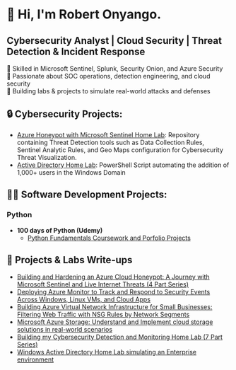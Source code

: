 <h1>👋 Hi, I'm Robert Onyango. </h1> <h2>Cybersecurity Analyst | Cloud Security | Threat Detection & Incident Response </h2>

🔹 Skilled in Microsoft Sentinel, Splunk, Security Onion, and Azure Security  
🔹 Passionate about SOC operations, detection engineering, and cloud security  
🔹 Building labs & projects to simulate real-world attacks and defenses 

<h2> 🔒 Cybersecurity Projects:</h2>

- [Azure Honeypot with Microsoft Sentinel Home Lab](https://github.com/RobertOnyango/Azure-Honeypot-and-SOC-Home-Lab): Repository containing Threat Detection tools such as Data Collection Rules, Sentinel Analytic Rules, and Geo Maps configuration for Cybersecurity Threat Visualization.
- [Active Directory Home Lab](https://github.com/RobertOnyango/AD_Add-Users-Windows-Domain): PowerShell Script automating the addition of 1,000+ users in the Windows Domain
  
<!--
- [<b>Azure SIEM:</b>](https://#) Image Analysis Middleware
- [<b>Detection & Monitoring Lab</b>:](https://#) Home lab simulating...<br>
Find a couple of examples of the various scenarios I run the Detection & Monitoring Lab below.
  - Lab Scenario 1: [CSFR Script](https://#)
  - Lab Scenario 2: [CSFR Script](https://#)
  - Lab Scenario 3: [CSFR Script](https://#)
-->
  

<h2> 👨‍💻 Software Development Projects:</h2>

<h3>Python</h3>

- <b>100 days of Python (Udemy)</b>
  - [Python Fundamentals Coursework and Porfolio Projects](https://github.com/RobertOnyango/100-Days-of-Code---Python)
<!--
<h3>JavaScript</h3>

- <b>Full Stack Web App (React, NodeJS, Azure, and Machine Learning Components)</b>
  - [Image Analysis Middleware](https://github.com/joshmadakor1/4chan-Image-Analysis-Middleware-C964) <b><i>(Potentially NSFW)</b></i>

<h3>PHP</h3>

- <b>EMR - Electronic Medical Records (AlgoExpert)</b>
  - [Laravel and React Implementation](https://github.com/RobertOnyango/EMR)
-->

<h2> 📝 Projects & Labs Write-ups</h2>

- [Building and Hardening an Azure Cloud Honeypot: A Journey with Microsoft Sentinel and Live Internet Threats (4 Part Series)](https://robertmark94.medium.com/building-and-hardening-an-azure-honeypot-a-journey-with-microsoft-sentinel-and-live-internet-d3468d349b62)
- [Deploying Azure Monitor to Track and Respond to Security Events Across Windows, Linux VMs, and Cloud Apps](https://robertmark94.medium.com/deploying-azure-monitor-to-track-and-respond-to-security-events-across-windows-linux-vms-and-374a424260cf)
- [Building Azure Virtual Network Infrastructure for Small Businesses: Filtering Web Traffic with NSG Rules by Network Segments](https://robertmark94.medium.com/building-azure-virtual-network-infrastructure-for-small-businesses-filtering-web-traffic-with-nsg-edf610a705ad)
- [Microsoft Azure Storage: Understand and Implement cloud storage solutions in real-world scenarios](https://robertmark94.medium.com/microsoft-azure-storage-understand-and-implement-cloud-storage-solutions-in-real-world-scenarios-113b920495ad)
- [Building my Cybersecurity Detection and Monitoring Home Lab (7 Part Series)](https://robertmark94.medium.com/cybersecurity-detection-monitoring-lab-609a4f1b8311)
- [Windows Active Directory Home Lab simulating an Enterprise environment](https://medium.com/@robertmark94/windows-active-directory-home-lab-simulating-an-enterprise-environment-4bab5f08fb60)

<!-- 
<h2> 🤳 Connect with me:</h2>

[<img align="left" alt="JoshMadakor | YouTube" width="22px" src="https://cdn.jsdelivr.net/npm/simple-icons@v3/icons/youtube.svg" />][youtube]
[<img align="left" alt="JoshMadakor | Twitter" width="22px" src="https://cdn.jsdelivr.net/npm/simple-icons@v3/icons/twitter.svg" />][twitter]
[<img align="left" alt="JoshMadakor | LinkedIn" width="22px" src="https://cdn.jsdelivr.net/npm/simple-icons@v3/icons/linkedin.svg" />][linkedin]
[<img align="left" alt="JoshMadakor | Instagram" width="22px" src="https://cdn.jsdelivr.net/npm/simple-icons@v3/icons/instagram.svg" />][instagram]

[twitter]: https://twitter.com/joshmadakor
[youtube]: https://www.youtube.com/c/joshmadakor
[instagram]: https://www.instagram.com/joshmadakor/
[linkedin]: https://linkedin.com/in/joshmadakor


**RobertOnyango/RobertOnyango** is a ✨ _special_ ✨ repository because its `README.md` (this file) appears on your GitHub profile.

Here are some ideas to get you started:

- 🔭 I’m currently working on ...
- 🌱 I’m currently learning ...
- 👯 I’m looking to collaborate on ...
- 🤔 I’m looking for help with ...
- 💬 Ask me about ...
- 📫 How to reach me: ...
- 😄 Pronouns: ...
- ⚡ Fun fact: ...
-->
